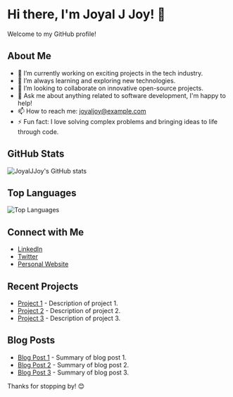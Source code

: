  # Hi there, I'm Joyal J Joy! 👋

Welcome to my GitHub profile!

## About Me

- 🔭 I’m currently working on exciting projects in the tech industry.
- 🌱 I’m always learning and exploring new technologies.
- 👯 I’m looking to collaborate on innovative open-source projects.
- 💬 Ask me about anything related to software development, I'm happy to help!
- 📫 How to reach me: [joyaljoy@example.com](mailto:joyaljoy@example.com)
- ⚡ Fun fact: I love solving complex problems and bringing ideas to life through code.

## GitHub Stats

![JoyalJJoy's GitHub stats](https://github-readme-stats.vercel.app/api?username=JoyalJJoy&show_icons=true&theme=radical)

## Top Languages

![Top Languages](https://github-readme-stats.vercel.app/api/top-langs/?username=JoyalJJoy&layout=compact&theme=radical)

## Connect with Me

- [LinkedIn](https://www.linkedin.com/in/joyaljjoy)
- [Twitter](https://twitter.com/joyaljjoy)
- [Personal Website](https://joyaljjoy.com)

## Recent Projects

- [Project 1](https://github.com/JoyalJJoy/project1) - Description of project 1.
- [Project 2](https://github.com/JoyalJJoy/project2) - Description of project 2.
- [Project 3](https://github.com/JoyalJJoy/project3) - Description of project 3.

## Blog Posts

- [Blog Post 1](https://joyaljjoy.com/blog/post1) - Summary of blog post 1.
- [Blog Post 2](https://joyaljjoy.com/blog/post2) - Summary of blog post 2.
- [Blog Post 3](https://joyaljjoy.com/blog/post3) - Summary of blog post 3.

Thanks for stopping by! 😊
